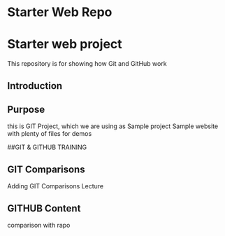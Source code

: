 # Starter Web Repo
# Starter web project
This repository is for showing how Git and GitHub work
## Introduction
## Purpose
this is GIT Project, which we are using as Sample project
Sample website with plenty of files for demos

##GIT & GITHUB TRAINING

## GIT Comparisons
Adding GIT Comparisons Lecture

## GITHUB Content
comparison with rapo